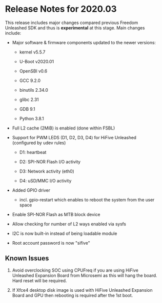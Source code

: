 # Release Notes for 2020.03

This release includes major changes compared previous Freedom Unleashed SDK and thus is **experimental** at this stage. Main changes include:

- Major software & firmware components updated to the newer versions:
  
  - kernel v5.5.7
  
  - U-Boot v2020.01
  
  - OpenSBI v0.6
  
  - GCC 9.2.0
  
  - binutils 2.34.0
  
  - glibc 2.31
  
  - GDB 9.1
  
  - Python 3.8.1

- Full L2 cache (2MiB) is enabled (done within FSBL)

- Support for PWM LEDS (D1, D2, D3, D4) for HiFive Unleashed (configured by udev rules)
  
  - D1: heartbeat
  
  - D2: SPI-NOR Flash I/O activity
  
  - D3: Network activity (eth0)
  
  - D4: uSD/MMC I/O activity

- Added GPIO driver
  
  - incl. gpio-restart which enables to reboot the system from the user space

- Enable SPI-NOR Flash as MTB block device

- Allow checking for number of L2 ways enabled via sysfs

- I2C is now built-in instead of being loadable module

- Root account password is now "sifive"

## Known Issues

1. Avoid overclocking SOC using CPUFreq if you are using HiFive Unleashed Expansion Board from Microsemi as this will hang the board. Hard reset will be required.

2. If Xfce4 desktop disk image is used with HiFive Unleashed Expansion Board and GPU then rebooting is required after the 1st boot.
